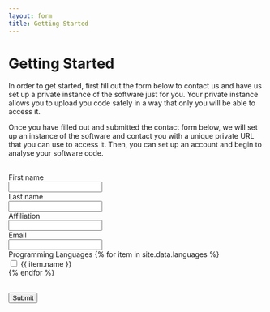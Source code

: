 ```yaml
---
layout: form
title: Getting Started
---
```

# Getting Started

In order to get started, first fill out the form below to contact us and have us set up a private instance of the software just for you.   Your private instance allows you to upload you code safely in a way that only you will be able to access it.

Once you have filled out and submitted the contact form below, we will set up an instance of the software and contact you with a unique private URL that you can use to access it.  Then, you can set up an account and begin to analyse your software code.

<br />

<form>
	<div class="form-group">
		<label>First name</label>
		<div class="input-group">
			<input type="text" class="form-control" />
			<div class="input-group-append">
				<span class="input-group-text">
					<i class="active fa fa-question-circle" data-toggle="popover" data-placement="top" data-container="body" title="First name" data-content="This is the informal name or given name that you are called by."></i>
				</span>
			</div>
		</div>
	</div>
	<div class="form-group">
		<label>Last name</label>
		<div class="input-group">
			<input type="text" class="form-control" />
			<div class="input-group-append">
				<span class="input-group-text">
					<i class="active fa fa-question-circle" data-toggle="popover" data-placement="top" data-container="body" title="Last name" data-content="This is your family name."></i>
				</span>
			</div>
		</div>
	</div>
	<div class="form-group">
		<label>Affiliation</label>
		<div class="input-group">
			<input type="text" class="form-control" />
			<div class="input-group-append">
				<span class="input-group-text">
					<i class="active fa fa-question-circle" data-toggle="popover" data-placement="top" data-container="body" title="Affiliation" data-content="This is the organization that you are affiliated with."></i>
				</span>
			</div>
		</div>
	</div>
	<div class="form-group">
		<label>Email</label>
		<div class="input-group">
			<input type="text" class="form-control" />
			<div class="input-group-append">
				<span class="input-group-text">
					<i class="active fa fa-question-circle" data-toggle="popover" data-placement="top" data-container="body" title="Email" data-content="This is your email address so we can notify you when your instance is ready to use."></i>
				</span>
			</div>
		</div>
	</div>
	<div>
		<label>Programming Languages</label>
		{% for item in site.data.languages %}
		<div class="form-check">
			<input class="form-check-input" type="checkbox">
			<label class="form-check-label">{{ item.name }}</label>
		</div>
		{% endfor %}
	</div>

</form>

<br />

<div class="buttons">
	<button id="submit" class="btn btn-primary btn-lg"><i class="fa fa-envelope"></i>Submit</button>
</div>
